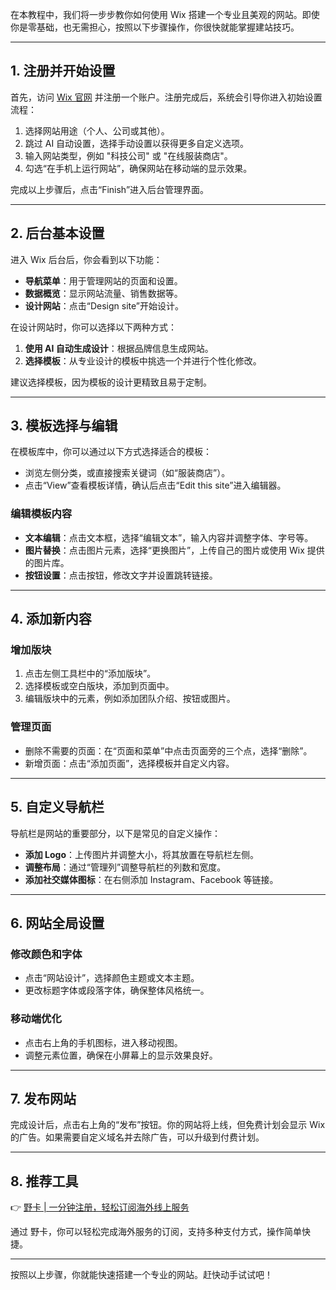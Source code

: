 在本教程中，我们将一步步教你如何使用 Wix 搭建一个专业且美观的网站。即使你是零基础，也无需担心，按照以下步骤操作，你很快就能掌握建站技巧。

---

## 1. 注册并开始设置

首先，访问 [Wix 官网](https://bit.ly/48FUHhc) 并注册一个账户。注册完成后，系统会引导你进入初始设置流程：

1. 选择网站用途（个人、公司或其他）。
2. 跳过 AI 自动设置，选择手动设置以获得更多自定义选项。
3. 输入网站类型，例如 "科技公司" 或 "在线服装商店"。
4. 勾选“在手机上运行网站”，确保网站在移动端的显示效果。

完成以上步骤后，点击“Finish”进入后台管理界面。

---

## 2. 后台基本设置

进入 Wix 后台后，你会看到以下功能：

- **导航菜单**：用于管理网站的页面和设置。
- **数据概览**：显示网站流量、销售数据等。
- **设计网站**：点击“Design site”开始设计。

在设计网站时，你可以选择以下两种方式：

1. **使用 AI 自动生成设计**：根据品牌信息生成网站。
2. **选择模板**：从专业设计的模板中挑选一个并进行个性化修改。

建议选择模板，因为模板的设计更精致且易于定制。

---

## 3. 模板选择与编辑

在模板库中，你可以通过以下方式选择适合的模板：

- 浏览左侧分类，或直接搜索关键词（如“服装商店”）。
- 点击“View”查看模板详情，确认后点击“Edit this site”进入编辑器。

### 编辑模板内容
- **文本编辑**：点击文本框，选择“编辑文本”，输入内容并调整字体、字号等。
- **图片替换**：点击图片元素，选择“更换图片”，上传自己的图片或使用 Wix 提供的图片库。
- **按钮设置**：点击按钮，修改文字并设置跳转链接。

---

## 4. 添加新内容

### 增加版块
1. 点击左侧工具栏中的“添加版块”。
2. 选择模板或空白版块，添加到页面中。
3. 编辑版块中的元素，例如添加团队介绍、按钮或图片。

### 管理页面
- 删除不需要的页面：在“页面和菜单”中点击页面旁的三个点，选择“删除”。
- 新增页面：点击“添加页面”，选择模板并自定义内容。

---

## 5. 自定义导航栏

导航栏是网站的重要部分，以下是常见的自定义操作：

- **添加 Logo**：上传图片并调整大小，将其放置在导航栏左侧。
- **调整布局**：通过“管理列”调整导航栏的列数和宽度。
- **添加社交媒体图标**：在右侧添加 Instagram、Facebook 等链接。

---

## 6. 网站全局设置

### 修改颜色和字体
- 点击“网站设计”，选择颜色主题或文本主题。
- 更改标题字体或段落字体，确保整体风格统一。

### 移动端优化
- 点击右上角的手机图标，进入移动视图。
- 调整元素位置，确保在小屏幕上的显示效果良好。

---

## 7. 发布网站

完成设计后，点击右上角的“发布”按钮。你的网站将上线，但免费计划会显示 Wix 的广告。如果需要自定义域名并去除广告，可以升级到付费计划。

---

## 8. 推荐工具

👉 [野卡 | 一分钟注册，轻松订阅海外线上服务](https://bit.ly/bewildcard)

通过 野卡，你可以轻松完成海外服务的订阅，支持多种支付方式，操作简单快捷。

---

按照以上步骤，你就能快速搭建一个专业的网站。赶快动手试试吧！
